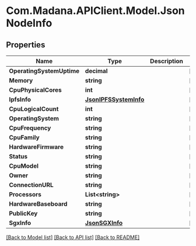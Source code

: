 
# Com.Madana.APIClient.Model.JsonNodeInfo

## Properties

Name | Type | Description | Notes
------------ | ------------- | ------------- | -------------
**OperatingSystemUptime** | **decimal** |  | [optional] 
**Memory** | **string** |  | [optional] 
**CpuPhysicalCores** | **int** |  | [optional] 
**IpfsInfo** | [**JsonIPFSSystemInfo**](JsonIPFSSystemInfo.md) |  | [optional] 
**CpuLogicalCount** | **int** |  | [optional] 
**OperatingSystem** | **string** |  | [optional] 
**CpuFrequency** | **string** |  | [optional] 
**CpuFamily** | **string** |  | [optional] 
**HardwareFirmware** | **string** |  | [optional] 
**Status** | **string** |  | [optional] 
**CpuModel** | **string** |  | [optional] 
**Owner** | **string** |  | [optional] 
**ConnectionURL** | **string** |  | [optional] 
**Processors** | **List&lt;string&gt;** |  | [optional] 
**HardwareBaseboard** | **string** |  | [optional] 
**PublicKey** | **string** |  | [optional] 
**SgxInfo** | [**JsonSGXInfo**](JsonSGXInfo.md) |  | [optional] 

[[Back to Model list]](../README.md#documentation-for-models)
[[Back to API list]](../README.md#documentation-for-api-endpoints)
[[Back to README]](../README.md)

